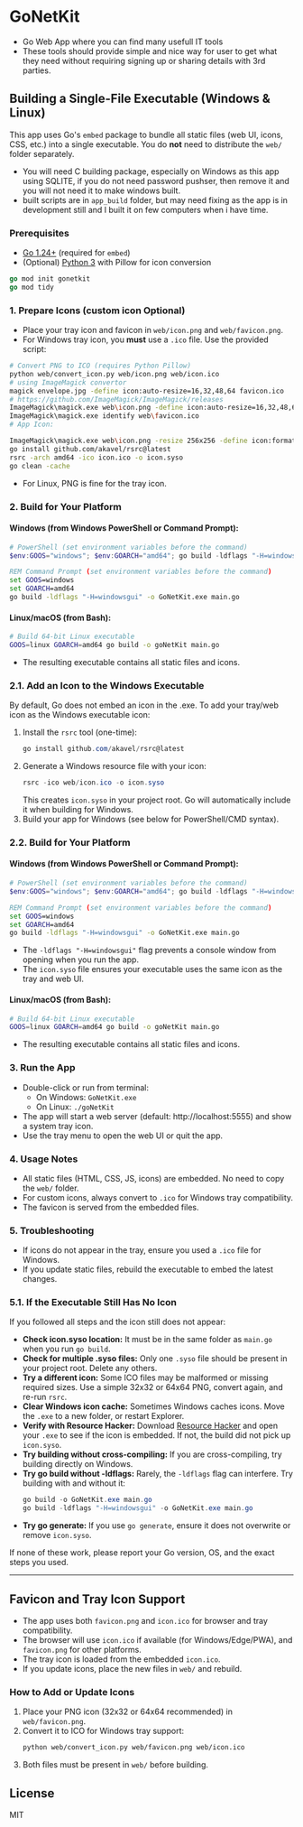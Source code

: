# GoNetKit
- Go Web App where you can find many usefull IT tools
- These tools should provide simple and nice way for user to get what they need without requiring signing up or sharing details with 3rd parties.

## Building a Single-File Executable (Windows & Linux)

This app uses Go's `embed` package to bundle all static files (web UI, icons, CSS, etc.) into a single executable. You do **not** need to distribute the `web/` folder separately.
- You will need C building package, especially on Windows as this app using SQLITE, if you do not need password pushser, then remove it and you will not need it to make windows built.
- built scripts are in `app_build` folder, but may need fixing as the app is in development still and I built it on few computers when i have time.

### Prerequisites
- [Go 1.24+](https://golang.org/dl/) (required for `embed`)
- (Optional) [Python 3](https://www.python.org/) with Pillow for icon conversion
```go
go mod init gonetkit
go mod tidy
```
### 1. Prepare Icons (custom icon Optional)
- Place your tray icon and favicon in `web/icon.png` and `web/favicon.png`.
- For Windows tray icon, you **must** use a `.ico` file. Use the provided script:

```sh
# Convert PNG to ICO (requires Python Pillow)
python web/convert_icon.py web/icon.png web/icon.ico
# using ImageMagick convertor
magick envelope.jpg -define icon:auto-resize=16,32,48,64 favicon.ico
# https://github.com/ImageMagick/ImageMagick/releases
ImageMagick\magick.exe web\icon.png -define icon:auto-resize=16,32,48,64 web\favicon.ico
ImageMagick\magick.exe identify web\favicon.ico
# App Icon:

ImageMagick\magick.exe web\icon.png -resize 256x256 -define icon:format=bmp icon.ico
go install github.com/akavel/rsrc@latest
rsrc -arch amd64 -ico icon.ico -o icon.syso
go clean -cache
```

- For Linux, PNG is fine for the tray icon.

### 2. Build for Your Platform

#### Windows (from Windows PowerShell or Command Prompt):
```powershell
# PowerShell (set environment variables before the command)
$env:GOOS="windows"; $env:GOARCH="amd64"; go build -ldflags "-H=windowsgui" -o GoNetKit.exe main.go
```
```cmd
REM Command Prompt (set environment variables before the command)
set GOOS=windows
set GOARCH=amd64
go build -ldflags "-H=windowsgui" -o GoNetKit.exe main.go
```

#### Linux/macOS (from Bash):
```sh
# Build 64-bit Linux executable
GOOS=linux GOARCH=amd64 go build -o goNetKit main.go
```

- The resulting executable contains all static files and icons.

### 2.1. Add an Icon to the Windows Executable

By default, Go does not embed an icon in the .exe. To add your tray/web icon as the Windows executable icon:

1. Install the `rsrc` tool (one-time):
   ```powershell
   go install github.com/akavel/rsrc@latest
   ```
2. Generate a Windows resource file with your icon:
   ```powershell
   rsrc -ico web/icon.ico -o icon.syso
   ```
   This creates `icon.syso` in your project root. Go will automatically include it when building for Windows.
3. Build your app for Windows (see below for PowerShell/CMD syntax).

### 2.2. Build for Your Platform

#### Windows (from Windows PowerShell or Command Prompt):
```powershell
# PowerShell (set environment variables before the command)
$env:GOOS="windows"; $env:GOARCH="amd64"; go build -ldflags "-H=windowsgui" -o GoNetKit.exe main.go
```
```cmd
REM Command Prompt (set environment variables before the command)
set GOOS=windows
set GOARCH=amd64
go build -ldflags "-H=windowsgui" -o GoNetKit.exe main.go
```

- The `-ldflags "-H=windowsgui"` flag prevents a console window from opening when you run the app.
- The `icon.syso` file ensures your executable uses the same icon as the tray and web UI.

#### Linux/macOS (from Bash):
```sh
# Build 64-bit Linux executable
GOOS=linux GOARCH=amd64 go build -o goNetKit main.go
```

- The resulting executable contains all static files and icons.

### 3. Run the App

- Double-click or run from terminal:
  - On Windows: `GoNetKit.exe`
  - On Linux: `./goNetKit`
- The app will start a web server (default: http://localhost:5555) and show a system tray icon.
- Use the tray menu to open the web UI or quit the app.

### 4. Usage Notes
- All static files (HTML, CSS, JS, icons) are embedded. No need to copy the `web/` folder.
- For custom icons, always convert to `.ico` for Windows tray compatibility.
- The favicon is served from the embedded files.

### 5. Troubleshooting
- If icons do not appear in the tray, ensure you used a `.ico` file for Windows.
- If you update static files, rebuild the executable to embed the latest changes.

### 5.1. If the Executable Still Has No Icon

If you followed all steps and the icon still does not appear:

- **Check icon.syso location:** It must be in the same folder as `main.go` when you run `go build`.
- **Check for multiple .syso files:** Only one `.syso` file should be present in your project root. Delete any others.
- **Try a different icon:** Some ICO files may be malformed or missing required sizes. Use a simple 32x32 or 64x64 PNG, convert again, and re-run `rsrc`.
- **Clear Windows icon cache:** Sometimes Windows caches icons. Move the `.exe` to a new folder, or restart Explorer.
- **Verify with Resource Hacker:** Download [Resource Hacker](http://www.angusj.com/resourcehacker/) and open your `.exe` to see if the icon is embedded. If not, the build did not pick up `icon.syso`.
- **Try building without cross-compiling:** If you are cross-compiling, try building directly on Windows.
- **Try go build without -ldflags:** Rarely, the `-ldflags` flag can interfere. Try building with and without it:
  ```powershell
  go build -o GoNetKit.exe main.go
  go build -ldflags "-H=windowsgui" -o GoNetKit.exe main.go
  ```
- **Try go generate:** If you use `go generate`, ensure it does not overwrite or remove `icon.syso`.

If none of these work, please report your Go version, OS, and the exact steps you used.

---

## Favicon and Tray Icon Support

- The app uses both `favicon.png` and `icon.ico` for browser and tray compatibility.
- The browser will use `icon.ico` if available (for Windows/Edge/PWA), and `favicon.png` for other platforms.
- The tray icon is loaded from the embedded `icon.ico`.
- If you update icons, place the new files in `web/` and rebuild.

### How to Add or Update Icons

1. Place your PNG icon (32x32 or 64x64 recommended) in `web/favicon.png`.
2. Convert it to ICO for Windows tray support:
   ```sh
   python web/convert_icon.py web/favicon.png web/icon.ico
   ```
3. Both files must be present in `web/` before building.

## License
MIT
